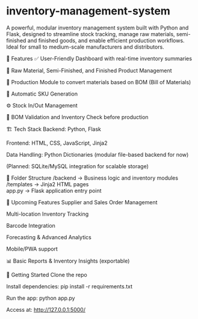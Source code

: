 # inventory-management-system

A powerful, modular inventory management system built with Python and Flask, designed to streamline stock tracking, manage raw materials, semi-finished and finished goods, and enable efficient production workflows. Ideal for small to medium-scale manufacturers and distributors.

🔧 Features
✅ User-Friendly Dashboard with real-time inventory summaries

📁 Raw Material, Semi-Finished, and Finished Product Management

🔄 Production Module to convert materials based on BOM (Bill of Materials)

🧮 Automatic SKU Generation

⚙️ Stock In/Out Management

🚨 BOM Validation and Inventory Check before production

🏗️ Tech Stack
Backend: Python, Flask

Frontend: HTML, CSS, JavaScript, Jinja2

Data Handling: Python Dictionaries (modular file-based backend for now)

(Planned: SQLite/MySQL integration for scalable storage)

📁 Folder Structure
/backend         → Business logic and inventory modules  
/templates       → Jinja2 HTML pages  
app.py           → Flask application entry point 

🚀 Upcoming Features
Supplier and Sales Order Management

Multi-location Inventory Tracking

Barcode Integration

Forecasting & Advanced Analytics

Mobile/PWA support

📊 Basic Reports & Inventory Insights (exportable)

📌 Getting Started
Clone the repo

Install dependencies: pip install -r requirements.txt

Run the app: python app.py

Access at: http://127.0.0.1:5000/
